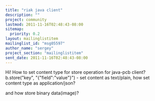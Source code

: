 ```yaml
---
title: "riak java client"
description: ""
project: community
lastmod: 2011-11-16T02:48:43-08:00
sitemap:
  priority: 0.2
layout: mailinglistitem
mailinglist_id: "msg05597"
author_name: "sergey"
project_section: "mailinglistitem"
sent_date: 2011-11-16T02:48:43-08:00
---
```


Hi!
How to set content type for store operation for java-pcb client?
b.store("key", "{"field":"value"}") - set content as text/plain, how set 
content type as application/json?

and how store binary data(image)?

